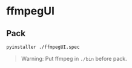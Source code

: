 # ffmpegUI

## Pack
```bash
pyinstaller ./ffmpegUI.spec
```
> Warning: Put ffmpeg in `./bin` before pack.

